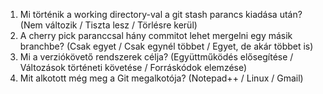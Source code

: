 1. Mi történik a working directory-val a git stash parancs kiadása után? (Nem változik / Tiszta lesz / Törlésre kerül)
2. A cherry pick paranccsal hány commitot lehet mergelni egy másik branchbe? (Csak egyet / Csak egynél többet / Egyet, de akár többet is)
3. Mi a verziókövető rendszerek célja? (Együttműködés elősegítése / Változások történeti követése / Forráskódok elemzése)
4. Mit alkotott még meg a Git megalkotója? (Notepad++ / Linux / Gmail)
